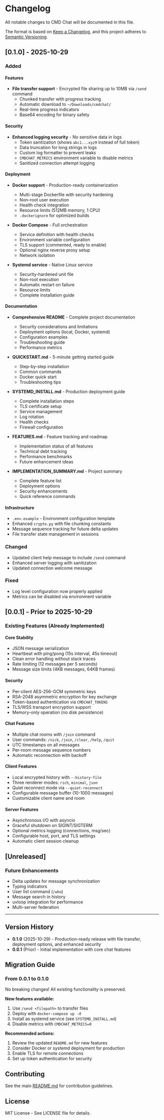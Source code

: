 # Changelog

All notable changes to CMD Chat will be documented in this file.

The format is based on [Keep a Changelog](https://keepachangelog.com/en/1.0.0/),
and this project adheres to [Semantic Versioning](https://semver.org/spec/v2.0.0.html).

## [0.1.0] - 2025-10-29

### Added

#### Features
- **File transfer support** - Encrypted file sharing up to 10MB via `/send` command
  - Chunked transfer with progress tracking
  - Automatic download to `~/Downloads/cmdchat/`
  - Real-time progress indicators
  - Base64 encoding for binary safety

#### Security
- **Enhanced logging security** - No sensitive data in logs
  - Token sanitization (shows `abc1...xyz9` instead of full token)
  - Data truncation for long strings in logs
  - Custom log formatter to prevent leaks
  - `CMDCHAT_METRICS` environment variable to disable metrics
  - Sanitized connection attempt logging

#### Deployment
- **Docker support** - Production-ready containerization
  - Multi-stage Dockerfile with security hardening
  - Non-root user execution
  - Health check integration
  - Resource limits (512MB memory, 1 CPU)
  - `.dockerignore` for optimized builds

- **Docker Compose** - Full orchestration
  - Service definition with health checks
  - Environment variable configuration
  - TLS support (commented, ready to enable)
  - Optional nginx reverse proxy setup
  - Network isolation

- **Systemd service** - Native Linux service
  - Security-hardened unit file
  - Non-root execution
  - Automatic restart on failure
  - Resource limits
  - Complete installation guide

#### Documentation
- **Comprehensive README** - Complete project documentation
  - Security considerations and limitations
  - Deployment options (local, Docker, systemd)
  - Configuration examples
  - Troubleshooting guide
  - Performance metrics

- **QUICKSTART.md** - 5-minute getting started guide
  - Step-by-step installation
  - Common commands
  - Docker quick start
  - Troubleshooting tips

- **SYSTEMD_INSTALL.md** - Production deployment guide
  - Complete installation steps
  - TLS certificate setup
  - Service management
  - Log rotation
  - Health checks
  - Firewall configuration

- **FEATURES.md** - Feature tracking and roadmap
  - Implementation status of all features
  - Technical debt tracking
  - Performance benchmarks
  - Future enhancement ideas

- **IMPLEMENTATION_SUMMARY.md** - Project summary
  - Complete feature list
  - Deployment options
  - Security enhancements
  - Quick reference commands

#### Infrastructure
- `.env.example` - Environment configuration template
- Enhanced `crypto.py` with file chunking constants
- Message sequence tracking for future delta updates
- File transfer state management in sessions

### Changed
- Updated client help message to include `/send` command
- Enhanced server logging with sanitization
- Updated connection welcome message

### Fixed
- Log level configuration now properly applied
- Metrics can be disabled via environment variable

## [0.0.1] - Prior to 2025-10-29

### Existing Features (Already Implemented)

#### Core Stability
- JSON message serialization
- Heartbeat with ping/pong (15s interval, 45s timeout)
- Clean error handling without stack traces
- Rate limiting (12 messages per 5 seconds)
- Message size limits (4KB messages, 64KB frames)

#### Security
- Per-client AES-256-GCM symmetric keys
- RSA-2048 asymmetric encryption for key exchange
- Token-based authentication via `CMDCHAT_TOKENS`
- TLS/WSS transport encryption support
- Memory-only operation (no disk persistence)

#### Chat Features
- Multiple chat rooms with `/join` command
- User commands: `/nick`, `/join`, `/clear`, `/help`, `/quit`
- UTC timestamps on all messages
- Per-room message sequence numbers
- Automatic reconnection with backoff

#### Client Features
- Local encrypted history with `--history-file`
- Three renderer modes: `rich`, `minimal`, `json`
- Quiet reconnect mode via `--quiet-reconnect`
- Configurable message buffer (10-1000 messages)
- Customizable client name and room

#### Server Features
- Asynchronous I/O with asyncio
- Graceful shutdown on SIGINT/SIGTERM
- Optional metrics logging (connections, msg/sec)
- Configurable host, port, and TLS settings
- Automatic client session cleanup

## [Unreleased]

### Future Enhancements
- Delta updates for message synchronization
- Typing indicators
- User list command (`/who`)
- Message search in history
- uvloop integration for performance
- Multi-server federation

---

## Version History

- **0.1.0** (2025-10-29) - Production-ready release with file transfer, deployment options, and enhanced security
- **0.0.1** (Prior) - Initial implementation with core chat features

## Migration Guide

### From 0.0.1 to 0.1.0

No breaking changes! All existing functionality is preserved.

**New features available:**
1. Use `/send <filepath>` to transfer files
2. Deploy with `docker-compose up -d`
3. Install as systemd service (see `SYSTEMD_INSTALL.md`)
4. Disable metrics with `CMDCHAT_METRICS=0`

**Recommended actions:**
1. Review the updated `README.md` for new features
2. Consider Docker or systemd deployment for production
3. Enable TLS for remote connections
4. Set up token authentication for security

## Contributing

See the main [README.md](README.md) for contribution guidelines.

## License

MIT License - See LICENSE file for details.
